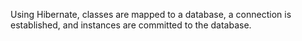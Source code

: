 Using Hibernate, classes are mapped to a database, a connection is established, and instances are committed to the database.  
